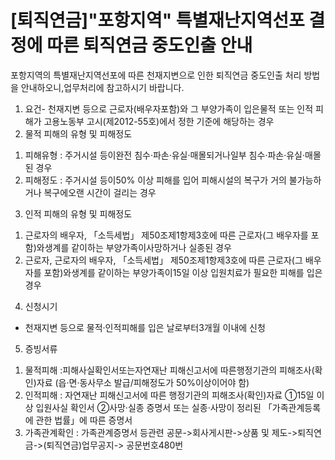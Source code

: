 # [퇴직연금]"포항지역" 특별재난지역선포 결정에 따른 퇴직연금 중도인출 안내
포항지역의 특별재난지역선포에 따른 천재지변으로 인한 퇴직연금 중도인출 처리 방법을 안내하오니,업무처리에 참고하시기 바랍니다.
1. 요건- 천재지변 등으로 근로자(배우자포함)와 그 부양가족이 입은물적 또는 인적 피해가 고용노동부
고시(제2012-55호)에서 정한 기준에 해당하는 경우
2. 물적 피해의 유형 및 피해정도
1) 피해유형 : 주거시설 등이완전 침수·파손·유실·매몰되거나일부 침수·파손·유실·매몰된 경우
2) 피해정도 : 주거시설 등이50% 이상 피해를 입어 피해시설의 복구가 거의 불가능하거나 복구에오랜 시간이 걸리는 경우
3. 인적 피해의 유형 및 피해정도
1) 근로자의 배우자, 「소득세법」 제50조제1항제3호에 따른 근로자(그 배우자를 포함)와생계를 같이하는 부양가족이사망하거나 실종된 경우
2) 근로자, 근로자의 배우자, 「소득세법」 제50조제1항제3호에 따른 근로자(그 배우자를 포함)와생계를 같이하는 부양가족이15일 이상 입원치료가 필요한 피해를 입은 경우
4. 신청시기
- 천재지변 등으로 물적·인적피해를 입은 날로부터3개월 이내에 신청
5. 증빙서류
1) 물적피해 :피해사실확인서또는자연재난 피해신고서에 따른행정기관의 피해조사(확인)자료
(읍·면·동사무소 발급/피해정도가 50%이상이어야 함)
2) 인적피해 : 자연재난 피해신고서에 따른 행정기관의 피해조사(확인)자료
①15일 이상 입원사실 확인서
②사망·실종 증명서 또는 실종·사망이 정리된 「가족관계등록에 관한 법률」에 따른 증명서
3) 가족관계확인 : 가족관계증명서 등관련 공문->회사게시판->상품 및 제도->퇴직연금->(퇴직연금)업무공지-> 공문번호480번
